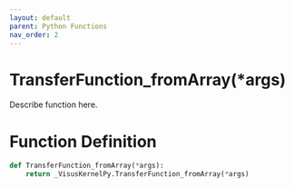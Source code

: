 ```yaml
---
layout: default
parent: Python Functions
nav_order: 2
---
```


# TransferFunction_fromArray(*args)

Describe function here.

# Function Definition

```python
def TransferFunction_fromArray(*args):
    return _VisusKernelPy.TransferFunction_fromArray(*args)
```